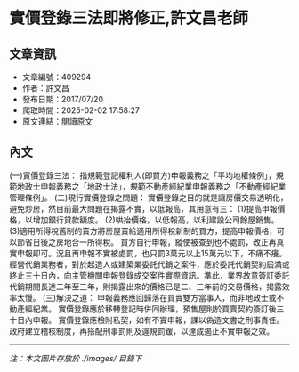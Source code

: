 # 實價登錄三法即將修正,許文昌老師

## 文章資訊
- 文章編號：409294
- 作者：許文昌
- 發布日期：2017/07/20
- 爬取時間：2025-02-02 17:58:27
- 原文連結：[閱讀原文](https://real-estate.get.com.tw/Columns/detail.aspx?no=409294)

## 內文
(一)實價登錄三法：
指規範登記權利人(即買方)申報義務之「平均地權條例」，規範地政士申報義務之「地政士法」，規範不動產經紀業申報義務之「不動產經紀業管理條例」。
(二)現行實價登錄之問題：
實價登錄之目的就是讓房價交易透明化，避免炒房，然目前最大問題在揭露不實，以低報高，其用意有三：
(1)提高申報價格，以增加銀行貸款額度。
(2)哄抬價格，以低報高，以利建設公司餘屋銷售。
(3)適用所得稅舊制的賣方將房屋賣給適用所得稅新制的買方，提高申報價格，可以節省日後之房地合一所得稅。
買方自行申報，縱使被查到也不處罰，改正再真實申報即可。況且再申報不實被處罰，也只罰3萬元以上15萬元以下，不痛不癢。
經營代銷業務者，對於起造人或建築業委託代銷之案件，應於委託代銷契約屆滿或終止三十日內，向主管機關申報登錄成交案件實際資訊。準此，業界故意簽訂委託代銷期間長達二年至三年，則揭露出來的價格已是二、三年前的交易價格，揭露效率太慢。
(三)解決之道：
申報義務應回歸落在買賣雙方當事人，而非地政士或不動產經紀業。
實價登錄應於移轉登記時併同辦理，預售屋則於買賣契約簽訂後三十日內申報。
實價登錄應檢附私契，如有不實申報，課以偽造文書之刑事責任。
政府建立稽核制度，再搭配刑事罰則及違規罰鍰，以達成遏止不實申報之效。

---
*注：本文圖片存放於 ./images/ 目錄下*
